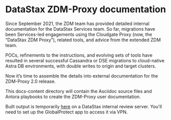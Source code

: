 # DataStax ZDM-Proxy documentation

Since September 2021, the ZDM team has provided detailed internal documentation for the DataStax Services team. So far, migrations have been 
Services-led engagements using the Cloudgate Proxy (now, the “DataStax ZDM Proxy”), related tools, and advice from the extended ZDM team. 

POCs, refinements to the instructions, and evolving sets of tools have resulted in several successful Cassandra or DSE migrations to cloud-native Astra 
DB environments, with double writes to origin and target clusters. 

Now it’s time to assemble the details into external documentation for the ZDM-Proxy 2.0 release. 

This docs-content directory will contain the Asciidoc source files and Antora playbooks to create the ZDM-Proxy user documentation.

Built output is temporarily [here](https://coppi.sjc.dsinternal.org/en/zdm/docs/index.html) on a DataStax internal review server. You'll need 
to set up the GlobalProtect app to access it via VPN.

